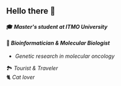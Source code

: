 ## Hello there 👋 <br>

#### 🎓 _Master's student at ITMO University_ <br>
#### 🧬 _Bioinformatician & Molecular Biologist_ <br>
+ _Genetic research in molecular oncology_ <br>

🏞️ _Tourist & Traveler_ <br>
🐈 _Cat lover_ 
